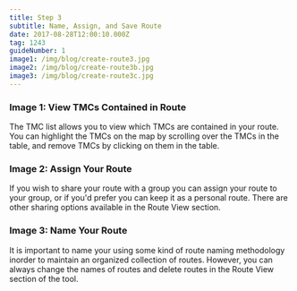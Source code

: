 ```yaml
---
title: Step 3
subtitle: Name, Assign, and Save Route
date: 2017-08-28T12:00:10.000Z
tag: 1243
guideNumber: 1
image1: /img/blog/create-route3.jpg
image2: /img/blog/create-route3b.jpg
image3: /img/blog/create-route3c.jpg
---
```



### Image 1: View TMCs Contained in Route
The TMC list allows you to view which TMCs are contained in your route. You can highlight the TMCs on the map by scrolling over the TMCs in the table, and remove TMCs by clicking on them in the table.

### Image 2: Assign Your Route
If you wish to share your route with a group you can assign your route to your group, or if you'd prefer you can keep it as a personal route. There are other sharing options available in the Route View section.

### Image 3: Name Your Route
It is important to name your using some kind of route naming methodology inorder to maintain an organized collection of routes. However, you can always change the names of routes and delete routes in the Route View section of the tool. 